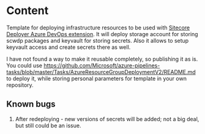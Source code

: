 # Content

Template for deploying infrastructure resources to be used with [Sitecore Deployer Azure DevOps extension](https://marketplace.visualstudio.com/items?itemName=anton-kuryan.SitecoreAzureVstsDeployer). It will deploy storage account for storing scwdp packages and keyvault for storing secrets. Also it allows to setup keyvault access and create secrets there as well.

I have not found a way to make it reusable completely, so publishing it as is. You could use https://github.com/Microsoft/azure-pipelines-tasks/blob/master/Tasks/AzureResourceGroupDeploymentV2/README.md to deploy it, while storing personal parameters for template in your own repository.

## Known bugs

1. After redeploying - new versions of secrets will be added; not a big deal, but still could be an issue.